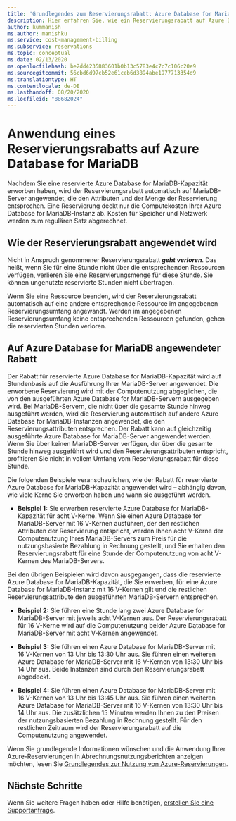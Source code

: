 ```yaml
---
title: 'Grundlegendes zum Reservierungsrabatt: Azure Database for MariaDB'
description: Hier erfahren Sie, wie ein Reservierungsrabatt auf Azure Database for MariaDB angewendet wird.
author: kummanish
ms.author: manishku
ms.service: cost-management-billing
ms.subservice: reservations
ms.topic: conceptual
ms.date: 02/13/2020
ms.openlocfilehash: be2dd4235883601b0b13c5783e4c7c7c106c20e9
ms.sourcegitcommit: 56cbd6d97cb52e61ceb6d3894abe1977713354d9
ms.translationtype: HT
ms.contentlocale: de-DE
ms.lasthandoff: 08/20/2020
ms.locfileid: "88682024"
---
```

# <a name="how-a-reservation-discount-is-applied-to-azure-database-for-mariadb"></a>Anwendung eines Reservierungsrabatts auf Azure Database for MariaDB

Nachdem Sie eine reservierte Azure Database for MariaDB-Kapazität erworben haben, wird der Reservierungsrabatt automatisch auf MariaDB-Server angewendet, die den Attributen und der Menge der Reservierung entsprechen. Eine Reservierung deckt nur die Computekosten Ihrer Azure Database for MariaDB-Instanz ab. Kosten für Speicher und Netzwerk werden zum regulären Satz abgerechnet.

## <a name="how-reservation-discount-is-applied"></a>Wie der Reservierungsrabatt angewendet wird

Nicht in Anspruch genommener Reservierungsrabatt ***geht verloren***. Das heißt, wenn Sie für eine Stunde nicht über die entsprechenden Ressourcen verfügen, verlieren Sie eine Reservierungsmenge für diese Stunde. Sie können ungenutzte reservierte Stunden nicht übertragen.

Wenn Sie eine Ressource beenden, wird der Reservierungsrabatt automatisch auf eine andere entsprechende Ressource im angegebenen Reservierungsumfang angewandt. Werden im angegebenen Reservierungsumfang keine entsprechenden Ressourcen gefunden, gehen die reservierten Stunden verloren.

## <a name="discount-applied-to-azure-database-for-mariadb"></a>Auf Azure Database for MariaDB angewendeter Rabatt

Der Rabatt für reservierte Azure Database for MariaDB-Kapazität wird auf Stundenbasis auf die Ausführung Ihrer MariaDB-Server angewendet. Die erworbene Reservierung wird mit der Computenutzung abgeglichen, die von den ausgeführten Azure Database for MariaDB-Servern ausgegeben wird. Bei MariaDB-Servern, die nicht über die gesamte Stunde hinweg ausgeführt werden, wird die Reservierung automatisch auf andere Azure Database for MariaDB-Instanzen angewendet, die den Reservierungsattributen entsprechen. Der Rabatt kann auf gleichzeitig ausgeführte Azure Database for MariaDB-Server angewendet werden. Wenn Sie über keinen MariaDB-Server verfügen, der über die gesamte Stunde hinweg ausgeführt wird und den Reservierungsattributen entspricht, profitieren Sie nicht in vollem Umfang vom Reservierungsrabatt für diese Stunde.

Die folgenden Beispiele veranschaulichen, wie der Rabatt für reservierte Azure Database for MariaDB-Kapazität angewendet wird – abhängig davon, wie viele Kerne Sie erworben haben und wann sie ausgeführt werden.

* **Beispiel 1:** Sie erwerben reservierte Azure Database for MariaDB-Kapazität für acht V-Kerne. Wenn Sie einen Azure Database for MariaDB-Server mit 16 V-Kernen ausführen, der den restlichen Attributen der Reservierung entspricht, werden Ihnen acht V-Kerne der Computenutzung Ihres MariaDB-Servers zum Preis für die nutzungsbasierte Bezahlung in Rechnung gestellt, und Sie erhalten den Reservierungsrabatt für eine Stunde der Computenutzung von acht V-Kernen des MariaDB-Servers.

Bei den übrigen Beispielen wird davon ausgegangen, dass die reservierte Azure Database for MariaDB-Kapazität, die Sie erwerben, für eine Azure Database for MariaDB-Instanz mit 16 V-Kernen gilt und die restlichen Reservierungsattribute den ausgeführten MariaDB-Servern entsprechen.

* **Beispiel 2:** Sie führen eine Stunde lang zwei Azure Database for MariaDB-Server mit jeweils acht V-Kernen aus. Der Reservierungsrabatt für 16 V-Kerne wird auf die Computenutzung beider Azure Database for MariaDB-Server mit acht V-Kernen angewendet.

* **Beispiel 3:** Sie führen einen Azure Database for MariaDB-Server mit 16 V-Kernen von 13 Uhr bis 13:30 Uhr aus. Sie führen einen weiteren Azure Database for MariaDB-Server mit 16 V-Kernen von 13:30 Uhr bis 14 Uhr aus. Beide Instanzen sind durch den Reservierungsrabatt abgedeckt.

* **Beispiel 4:** Sie führen einen Azure Database for MariaDB-Server mit 16 V-Kernen von 13 Uhr bis 13:45 Uhr aus. Sie führen einen weiteren Azure Database for MariaDB-Server mit 16 V-Kernen von 13:30 Uhr bis 14 Uhr aus. Die zusätzlichen 15 Minuten werden Ihnen zu den Preisen der nutzungsbasierten Bezahlung in Rechnung gestellt. Für den restlichen Zeitraum wird der Reservierungsrabatt auf die Computenutzung angewendet.

Wenn Sie grundlegende Informationen wünschen und die Anwendung Ihrer Azure-Reservierungen in Abrechnungsnutzungsberichten anzeigen möchten, lesen Sie [Grundlegendes zur Nutzung von Azure-Reservierungen](https://docs.microsoft.com/azure/billing/billing-understand-reserved-instance-usage-ea).

## <a name="next-steps"></a>Nächste Schritte

Wenn Sie weitere Fragen haben oder Hilfe benötigen, [erstellen Sie eine Supportanfrage](https://go.microsoft.com/fwlink/?linkid=2083458).
